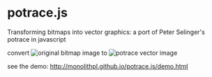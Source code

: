 potrace.js
==========

Transforming bitmaps into vector graphics: a port of Peter Selinger's potrace in javascript

convert ![original bitmap image](http://potrace.sourceforge.net/img/head-orig3.png) to ![potrace vector image](http://potrace.sourceforge.net/img/head-smooth3.png) 

see the demo: http://monolithpl.github.io/potrace.js/demo.html
